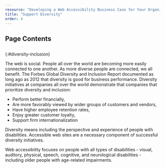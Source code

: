 ```yaml
---
resource: "Developing a Web Accessibility Business Case for Your Organization"
title: "Support Diversity"
order: 4
---
```


## Page Contents

## 
{:#diversity-inclusion}

The web is social. People all over the world are becoming more easily connected to one another. As more diverse people are connected, we all benefit. The Forbes Global Diversity and Inclusion Report documented as long ago as 2012 that diversity is good for business performance. Diversity initiatives at companies all over the world demonstrate that companies that prioritize diversity and inclusion:

* Perform better financially,
* Are more favorably viewed by wider groups of customers and vendors,
* Have higher employee retention rates,
* Enjoy greater customer loyalty,
* Support firm internationalization

Diversity means including the perspective and experience of people with disabilities. Accessible web sites are a necessary component of successful diversity initiatives.

Web accessibility focuses on people with all types of disabilities - visual, auditory, physical, speech, cognitive, and neurological disabilities - including older people with age-related impairments.




